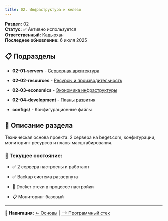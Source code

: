 ```yaml
---
title: 02. Инфраструктура и железо
---
```


**Раздел:** 02\
**Статус:** ✅ Активно используется\
**Ответственный:** Кадырхан\
**Последнее обновление:** 6 июля 2025

## 📋 Подразделы

-  **02-01-servers** - [Серверная архитектура](./02-01-servers/README)

-  **02-02-resources** - [Ресурсы и производительность](./02-02-resources/README)

-  **02-03-economics** - [Экономика инфраструктуры](./02-03-economics/README)

-  **02-04-development** - [Планы развития](./02-04-development/README)

-  **configs/** - Конфигурационные файлы

## 📖 Описание раздела

Техническая основа проекта: 2 сервера на beget.com, конфигурации, мониторинг ресурсов и планы масштабирования.

### 🎯 Текущее состояние:

-  ✅ 2 сервера настроены и работают

-  ✅ Backup система развернута

-  🔄 Docker стеки в процессе настройки

-  📋 Мониторинг базовый

---

**📍 Навигация:** [← Основы](./../01-project-foundation/README) | [--> Программный стек](./../03-software-stack/README)